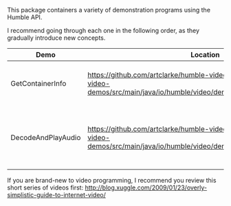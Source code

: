 This package containers a variety of demonstration programs using the Humble API.

I recommend going through each one in the following order, as they gradually introduce new
concepts.

| Demo | Location | What You'll Learn |
| ------ | ---------- | ------------------- |
| GetContainerInfo | https://github.com/artclarke/humble-video/blob/develop/humble-video-demos/src/main/java/io/humble/video/demos/GetContainerInfo.java | How to open up a media file (Container) and query the contents of that container. |
| DecodeAndPlayAudio | https://github.com/artclarke/humble-video/blob/develop/humble-video-demos/src/main/java/io/humble/video/demos/DecodeAndPlayAudio.java | How to open a media file, find an audio stream, decode/uncompress the audio, and play it back on your speakers. |

If you are brand-new to video programming, I recommend you review this short series of videos first: http://blog.xuggle.com/2009/01/23/overly-simplistic-guide-to-internet-video/
